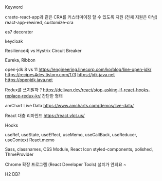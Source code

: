 Keyword

craete-react-app과 같은 CRA를 커스터마이징 할 수 있도록 지원 (전체 지원은 아님)
react-app-rewired, customize-cra

es7 decorator

keycloak

Resilience4j vs Hystrix
Circuit Breaker

Eureka, Ribbon

open-jdk 8 vs 11
https://engineering.linecorp.com/ko/blog/line-open-jdk/
https://recipes4dev.tistory.com/173
https://jdk.java.net
https://openjdk.java.net

Redux를 쓰지말까 ? 
https://delivan.dev/react/stop-asking-if-react-hooks-replace-redux-kr/
간단한 형태

amChart Live Data
https://www.amcharts.com/demos/live-data/

React 대충 리마인드
https://react.vlpt.us/

Hooks

useRef, useState, useEffect, useMemo, useCallBack, useReducer, useContext
React.memo

Sass, classnames, CSS Module, React Icon
styled-components, polished, ThmeProvider

Chrome 확장 프로그램 (React Developer Tools) 설치가 안되요 ~ 

H2 DB?
